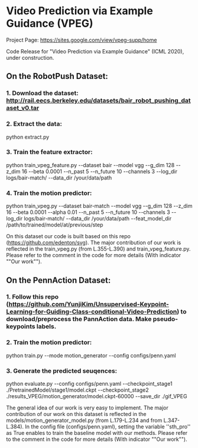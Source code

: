 # Video Prediction via Example Guidance (VPEG)

Project Page: https://sites.google.com/view/vpeg-supp/home

Code Release for "Video Prediction via Example Guidance" (ICML 2020), under construction.

## On the RobotPush Dataset:

### 1. Download the dataset: http://rail.eecs.berkeley.edu/datasets/bair_robot_pushing_dataset_v0.tar

### 2. Extract the data: 

python extract.py

### 3. Train the feature extractor: 

python train_vpeg_feature.py --dataset bair --model vgg --g_dim 128 --z_dim 16 --beta 0.0001 --n_past 5 --n_future 10 --channels 3 --log_dir logs/bair-match/ --data_dir /your/data/path

### 4. Train the motion predictor: 

python train_vpeg.py --dataset bair-match --model vgg --g_dim 128 --z_dim 16 --beta 0.0001 --alpha 0.01 --n_past 5 --n_future 10 --channels 3 --log_dir logs/bair-match/ --data_dir /your/data/path --feat_model_dir /path/to/trained/model/at/previous/step

On this dataset our code is built based on this repo (https://github.com/edenton/svg). The major contribution of our work is reflected in the train_vpeg.py (from L.355-L.390) and train_vpeg_feature.py. Please refer to the comment in the code for more details (With indicator ""Our work"").

## On the PennAction Dataset:

### 1. Follow this repo (https://github.com/YunjiKim/Unsupervised-Keypoint-Learning-for-Guiding-Class-conditional-Video-Prediction) to download/preprocess the PannAction data. Make pseudo-keypoints labels.

### 2. Train the motion predictor:

python train.py --mode motion_generator --config configs/penn.yaml

### 3. Generate the predicted seuqences:

python evaluate.py --config configs/penn.yaml --checkpoint_stage1 ./PretrainedModel/stage1/model.ckpt --checkpoint_stage2 ./results_VPEG/motion_generator/model.ckpt-60000 --save_dir ./gif_VPEG

The general idea of our work is very easy to implement. The major contribution of our work on this dataset is reflected in the models/motion_generator_model.py (from L.179-L.234 and from L.347-L.384). In the config file (configs/penn.yaml), setting the variable ''sth_pro'' as True enables to train the baseline model with our methods. Please refer to the comment in the code for more details (With indicator ""Our work"").
